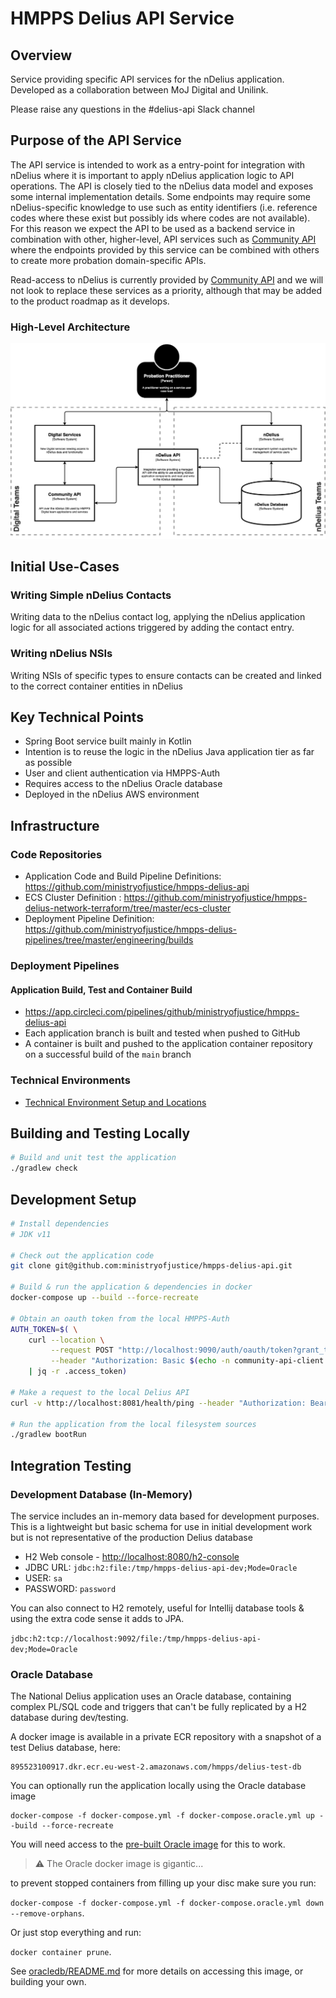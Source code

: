 # HMPPS Delius API Service

## Overview

Service providing specific API services for the nDelius application. Developed
as a collaboration between MoJ Digital and Unilink.

Please raise any questions in the #delius-api Slack channel

## Purpose of the API Service 

The API service is intended to work as a entry-point for integration with
nDelius where it is important to apply nDelius application logic to API
operations. The API is closely tied to the nDelius data model and exposes some
internal implementation details. Some endpoints may require some
nDelius-specific knowledge to use such as entity identifiers (i.e. reference codes
where these exist but possibly ids where codes are not available). For this
reason we expect the API to be used as a backend service in combination with
other, higher-level, API services such as [Community API](https://github.com/ministryofjustice/community-api) 
where the endpoints provided by this service can be combined with others to
create more probation domain-specific APIs. 

Read-access to nDelius is currently provided by [Community API](https://github.com/ministryofjustice/community-api) 
and we will not look to replace these services as a priority, although that
may be added to the product roadmap as it develops.

### High-Level Architecture

![nDelius API](./doc/img/nDelius-API.png?raw=true)

## Initial Use-Cases 

### Writing Simple nDelius Contacts 

Writing data to the nDelius contact log, applying the nDelius application
logic for all associated actions triggered by adding the contact entry.

### Writing nDelius NSIs 

Writing NSIs of specific types to ensure contacts can be created and linked to
the correct container entities in nDelius 

## Key Technical Points

- Spring Boot service built mainly in Kotlin
- Intention is to reuse the logic in the nDelius Java application tier as far
  as possible 
- User and client authentication via HMPPS-Auth
- Requires access to the nDelius Oracle database 
- Deployed in the nDelius AWS environment

## Infrastructure 

### Code Repositories 
- Application Code and Build Pipeline Definitions: https://github.com/ministryofjustice/hmpps-delius-api
- ECS Cluster Definition : https://github.com/ministryofjustice/hmpps-delius-network-terraform/tree/master/ecs-cluster
- Deployment Pipeline Definition: https://github.com/ministryofjustice/hmpps-delius-pipelines/tree/master/engineering/builds

### Deployment Pipelines 

#### Application Build, Test and Container Build 

- https://app.circleci.com/pipelines/github/ministryofjustice/hmpps-delius-api
- Each application branch is built and tested when pushed to GitHub
- A container is built and pushed to the application container repository on a 
  successful build of the `main` branch

### Technical Environments

- [Technical Environment Setup and Locations](./doc/architecture/technical-environments.md) 

## Building and Testing Locally 

``` sh
# Build and unit test the application 
./gradlew check 
```

## Development Setup

``` sh
# Install dependencies 
# JDK v11

# Check out the application code 
git clone git@github.com:ministryofjustice/hmpps-delius-api.git

# Build & run the application & dependencies in docker
docker-compose up --build --force-recreate

# Obtain an oauth token from the local HMPPS-Auth
AUTH_TOKEN=$( \
    curl --location \
         --request POST "http://localhost:9090/auth/oauth/token?grant_type=client_credentials" \
         --header "Authorization: Basic $(echo -n community-api-client:community-api-client | base64)" \
    | jq -r .access_token) 
    
# Make a request to the local Delius API
curl -v http://localhost:8081/health/ping --header "Authorization: Bearer $AUTH_TOKEN" | jq . 

# Run the application from the local filesystem sources 
./gradlew bootRun

```

## Integration Testing

### Development Database (In-Memory)

The service includes an in-memory data based for development purposes. This is
a lightweight but basic schema for use in initial development work but is not
representative of the production Delius database 

* H2 Web console - <http://localhost:8080/h2-console>
* JDBC URL: `jdbc:h2:file:/tmp/hmpps-delius-api-dev;Mode=Oracle`
* USER: `sa`
* PASSWORD: `password`

You can also connect to H2 remotely, useful for Intellij database tools &
using the extra code sense it adds to JPA. 
 
`jdbc:h2:tcp://localhost:9092/file:/tmp/hmpps-delius-api-dev;Mode=Oracle`

### Oracle Database

The National Delius application uses an Oracle database, containing complex
PL/SQL code and triggers that can't be fully replicated by a H2 database
during dev/testing. 

A docker image is available in a private ECR repository with a snapshot of a
test Delius database, here: 

```
895523100917.dkr.ecr.eu-west-2.amazonaws.com/hmpps/delius-test-db
```

You can optionally run the application locally using the Oracle database image

```
docker-compose -f docker-compose.yml -f docker-compose.oracle.yml up --build --force-recreate
```

You will need access to the [pre-built Oracle image](oracledb/README.md) for this to work.

> :warning: The Oracle docker image is gigantic... 

to prevent stopped containers from filling up your disc make sure you run:

`docker-compose -f docker-compose.yml -f docker-compose.oracle.yml down --remove-orphans`. 

Or just stop everything and run:

`docker container prune`. 

See [oracledb/README.md](oracledb/README.md) for more details on accessing
this image, or building your own.  







